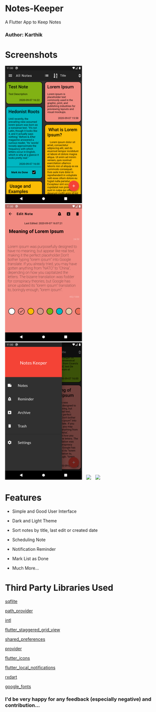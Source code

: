 # Notes-Keeper
A Flutter App to Keep Notes
### Author: Karthik

# Screenshots
<img src='screenshots/screenshot1.png' height='450rem'>&emsp;<img src='screenshots/screenshot2.png' height='450rem'>&emsp;<img src='screenshots/Screenshot3.png'  height='450rem'>&emsp;<img src='screenshots/gif1.gif' height='450rem'>&emsp;<img src='screenshots/gif2.gif' height='450rem'>

# Features
* Simple and Good User Interface

* Dark and Light Theme

* Sort notes by title, last edit or created date

* Scheduling Note

* Notification Reminder

* Mark List as Done

* Much More...

# Third Party Libraries Used
<a href="https://pub.dev/packages/sqflite">sqflite</a>

<a href="https://pub.dev/packages/path_provider">path_provider</a>

<a href="https://pub.dev/packages/intl">intl</a>

<a href="https://pub.dev/packages/flutter_staggered_grid_view">flutter_staggered_grid_view</a>

<a href="https://pub.dev/packages/shared_preferences">shared_preferences</a>

<a href="https://pub.dev/packages/provider">provider</a>

<a href="https://pub.dev/packages/flutter_icons">flutter_icons</a>

<a href="https://pub.dev/packages/flutter_local_notifications">flutter_local_notifications</a>

<a href="https://pub.dev/packages/rxdart">rxdart</a>

<a href="https://pub.dev/packages/google_fonts">google_fonts</a>

### I'd be very happy for any feedback (especially negative) and contribution...





